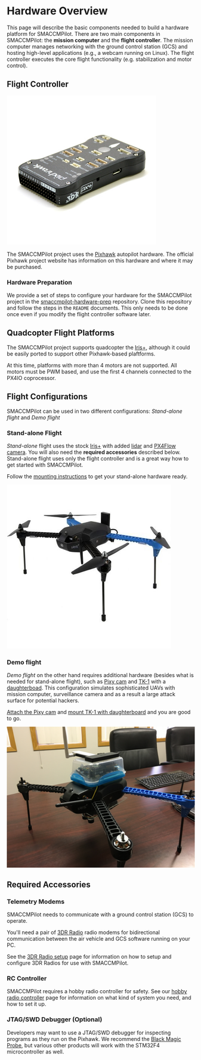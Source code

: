 # Hardware Overview

This page will describe the basic components needed to build a hardware platform
for SMACCMPilot. There are two main components in SMACCMPilot: the **mission
computer** and the **flight controller**. The mission computer manages
networking with the ground control station (GCS) and hosting high-level
applications (e.g., a webcam running on Linux). The flight controller executes
the core flight functionality (e.g. stabilization and motor control).

## Flight Controller

![](/images/pixhawk-logo-view.jpg)

The SMACCMPilot project uses the [Pixhawk][] autopilot hardware. The official
Pixhawk project website has information on this hardware and where it may be
purchased.

### Hardware Preparation

We provide a set of steps to configure your hardware for the SMACCMPilot project
in the [smaccmpilot-hardware-prep][] repository. Clone this repository and
follow the steps in the `README` documents. This only needs to be done once even
if you modify the flight controller software later.

[smaccmpilot-hardware-prep]: https://github.com/galoisinc/smaccmpilot-hardware-prep



## Quadcopter Flight Platforms

The SMACCMPilot project supports quadcopter the
[Iris+][], although it could be easily ported
to support other Pixhawk-based plaftforms.

At this time, platforms with more than 4 motors are not supported. All motors
must be PWM based, and use the first 4 channels connected to the PX4IO
coprocessor.

## Flight Configurations

SMACCMPilot can be used in two different configurations: *Stand-alone flight* and *Demo flight*

### Stand-alone Flight

*Stand-alone* flight uses the stock [Iris+][] with added [lidar][] and [PX4Flow camera][px4_flow]. You will also need the **required accessories** described below. Stand-alone flight uses only the flight controller and is a great way how to get started with SMACCMPilot.

Follow the [mounting instructions][lidar_mount] to get your stand-alone hardware ready.

![Iris+ ready for a stand-alone flight](/images/iris_standalone.jpeg)


### Demo flight

*Demo flight* on the other hand requires additional hardware (besides what is needed for stand-alone flight), such as [Pixy cam][pixycam] and [TK-1][tk1] with a [daughterboad][tk1daughter].
This configuration simulates sophisticated UAVs with mission computer, surveillance camera and as a result a large attack surface for potential hackers.

[Attach the Pixy cam][pixycam_mount] and [mount TK-1 with daughterboard][tk1_mount] and you are good to go.

![Iris+ with TK-1 and daughterboard](/images/IMG_1230.jpg)

## Required Accessories

### Telemetry Modems

SMACCMPilot needs to communicate with a ground control station (GCS) to operate.

You'll need a pair of [3DR Radio][3drradio] radio modems for bidirectional
communication between the air vehicle and GCS software running on your PC.

See the [3DR Radio setup][3drradio-setup] page for information on how to setup
and configure 3DR Radios for use with SMACCMPilot.

[3drradio]: http://store.3drobotics.com/products/3dr-radio-telemetry-kit-915-mhz
[3drradio-setup]: ../software/gcs-smaccm-sik.html

### RC Controller

SMACCMPilot requires a hobby radio controller for safety. See our
[hobby radio controller][rc] page for information on what kind of system you
need, and how to set it up.

[rc]: rc-controller.html

### JTAG/SWD Debugger (Optional)

Developers may want to use a JTAG/SWD debugger for inspecting programs as they
run on the Pixhawk. We recommend the [Black Magic Probe](blackmagic.html), but
various other products will work with the STM32F4 microcontroller as well.


[Iris+]: https://store.3dr.com/products/iris
[Pixhawk]: http://pixhawk.org
[lidar]: iris.html#lidar
[px4_flow]: iris.html#px4flow
[lidar_mount]: lidar_and_sonar_mounting.html
[pixycam]: iris.html#pixycam
[tk1]: iris.html#tk1
[tk1daughter]: iris.html#daughterboard
[pixycam_mount]: pixycam.html
[tk1_mount]: tk1_daughterboard.html
